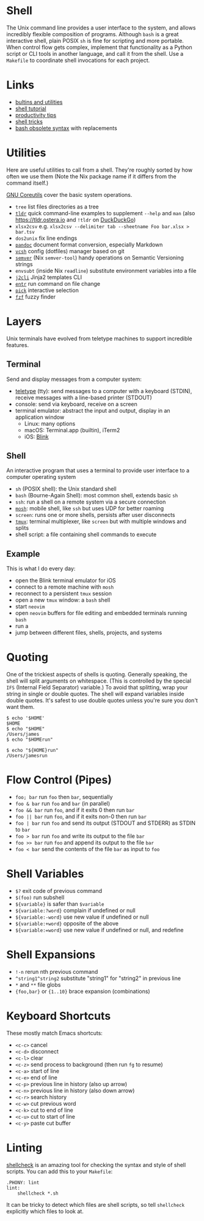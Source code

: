 # Shell

The Unix command line provides a user interface to the system,
and allows incredibly flexible composition of programs.
Although `bash` is a great interactive shell,
plain POSIX `sh` is fine for scripting and more portable.
When control flow gets complex,
implement that functionality as a Python script or CLI tools in another language,
and call it from the shell.
Use a `Makefile` to coordinate shell invocations for each project.

# Links

- [bultins and utilities](http://shellhaters.org)
- [shell tutorial](https://www.grymoire.com/Unix/Sh.html)
- [productivity tips](https://blog.balthazar-rouberol.com/shell-productivity-tips-and-tricks.html)
- [shell tricks](https://www.etalabs.net/sh_tricks.html)
- [bash obsolete syntax](https://wiki.bash-hackers.org/scripting/obsolete) with replacements

# Utilities

Here are useful utilities to call from a shell.
They're roughly sorted by how often we use them
(Note the Nix package name if it differs from the command itself.)

[GNU Coreutils](https://www.gnu.org/software/coreutils/manual/coreutils.html)
cover the basic system operations.

- `tree` list files directories as a tree
- [`tldr`](https://tldr.sh/) quick command-line examples to supplement `--help` and `man`
  (also <https://tldr.ostera.io> and `!tldr` on [DuckDuckGo](https://duckduckgo.com))
- `xlsx2csv` e.g. `xlsx2csv --delimiter tab --sheetname Foo bar.xlsx > bar.tsv`
- `dos2unix` fix line endings
- [`pandoc`](https://pandoc.org) document format conversion, especially Markdown
- [`vcsh`](https://github.com/RichiH/vcsh) config (dotfiles) manager based on git
- [`semver`](https://github.com/fsaintjacques/semver-tool) (Nix `semver-tool`)
  handy operations on Semantic Versioning strings
- `envsubt` (inside Nix `readline`) substitute environment variables into a file
- [`j2cli`](https://github.com/kolypto/j2cli) Jinja2 templates CLI
- [`entr`](http://eradman.com/entrproject/) run command on file change
- [`pick`](https://github.com/mptre/pick) interactive selection
- [`fzf`](https://github.com/junegunn/fzf) fuzzy finder

# Layers

Unix terminals have evolved from teletype machines
to support incredible features.

## Terminal

Send and display messages from a computer system:

- [teletype](https://en.wikipedia.org/wiki/Teleprinter) (tty):
  send messages to a computer with a keyboard (STDIN),
  receive messages with a line-based printer (STDOUT)
- console: send via keyboard, receive on a screen
- terminal emulator: abstract the input and output,
  display in an application window
    - Linux: many options
    - macOS: Terminal.app (builtin), iTerm2
    - iOS: [Blink](https://blink.sh)

## Shell

An interactive program that uses a terminal
to provide user interface to a computer operating system

- `sh` (POSIX shell): the Unix standard shell
- `bash` (Bourne-Again Shell): most common shell, extends basic `sh`
- `ssh`: run a shell on a remote system via a secure connection
- [`mosh`](https://mosh.org): mobile shell, like `ssh` but uses UDP for better roaming
- `screen`: runs one or more shells, persists after user disconnects
- [`tmux`](https://github.com/tmux/tmux): terminal multiplexer,
  like `screen` but with multiple windows and splits
- shell script: a file containing shell commands to execute

## Example

This is what I do every day:

- open the Blink terminal emulator for iOS
- connect to a remote machine with `mosh`
- reconnect to a persistent `tmux` session
- open a new `tmux` window: a `bash` shell
- start `neovim`
- open `neovim` buffers for file editing
  and embedded terminals running `bash`
- run a 
- jump between different files, shells, projects, and systems

# Quoting

One of the trickiest aspects of shells is quoting.
Generally speaking, the shell will split arguments on whitespace.
(This is controlled by the special `IFS` (Internal Field Separator) variable.)
To avoid that splitting, wrap your string in single or double quotes.
The shell will expand variables inside double quotes.
It's safest to use double quotes unless you're sure you don't want them.

```shell
$ echo '$HOME'
$HOME
$ echo "$HOME"
/Users/james
$ echo "$HOMErun"

$ echo "${HOME}run"
/Users/jamesrun
```

# Flow Control (Pipes)

- `foo; bar` run `foo` then `bar`, sequentially
- `foo & bar` run `foo` and `bar` (in parallel)
- `foo && bar` run `foo`, and if it exits 0 then run `bar`
- `foo || bar` run `foo`, and if it exits non-0 then run `bar`
- `foo | bar` run `foo` and send its output (STDOUT and STDERR) as STDIN to `bar`
- `foo > bar` run `foo` and write its output to the file `bar`
- `foo >> bar` run `foo` and append its output to the file `bar`
- `foo < bar` send the contents of the file `bar` as input to `foo`

# Shell Variables

- `$?` exit code of previous command
- `$(foo)` run subshell
- `${variable}` is safer than `$variable`
- `${variable:?word}` complain if undefined or null
- `${variable:-word}` use new value if undefined or null
- `${variable:+word}` opposite of the above
- `${variable:=word}` use new value if undefined or null, and redefine

# Shell Expansions

- `!-n` rerun nth previous command
- `^string1^string2` substitute "string1" for "string2" in previous line
- `*` and `**` file globs
- `{foo,bar}` or `{1..10}` brace expansion (combinations)

# Keyboard Shortcuts

These mostly match Emacs shortcuts:

- `<c-c>` cancel
- `<c-d>` disconnect
- `<c-l>` clear
- `<c-z>` send process to background (then run `fg` to resume)
- `<c-a>` start of line
- `<c-e>` end of line
- `<c-p>` previous line in history (also up arrow)
- `<c-n>` previous line in history (also down arrow)
- `<c-r>` search history
- `<c-w>` cut previous word
- `<c-k>` cut to end of line
- `<c-u>` cut to start of line
- `<c-y>` paste cut buffer

# Linting

[shellcheck](https://www.shellcheck.net) is an amazing tool
for checking the syntax and style of shell scripts.
You can add this to your `Makefile`:

```make
.PHONY: lint
lint:
	shellcheck *.sh
```

It can be tricky to detect which files are shell scripts,
so tell `shellcheck` explicitly which files to look at.
